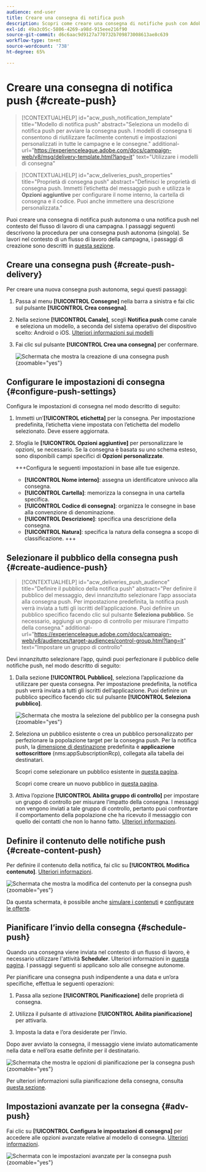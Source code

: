 ```yaml
---
audience: end-user
title: Creare una consegna di notifica push
description: Scopri come creare una consegna di notifiche push con Adobe Campaign Web
exl-id: 49a3c05c-5806-4269-a98d-915eee216f90
source-git-commit: d6c6aac9d9127a770732b709873008613ae8c639
workflow-type: tm+mt
source-wordcount: '738'
ht-degree: 65%

---
```


# Creare una consegna di notifica push {#create-push}

>[!CONTEXTUALHELP]
>id="acw_push_notification_template"
>title="Modello di notifica push"
>abstract="Seleziona un modello di notifica push per avviare la consegna push. I modelli di consegna ti consentono di riutilizzare facilmente contenuti e impostazioni personalizzati in tutte le campagne e le consegne."
>additional-url="https://experienceleague.adobe.com/docs/campaign-web/v8/msg/delivery-template.html?lang=it" text="Utilizzare i modelli di consegna"

>[!CONTEXTUALHELP]
>id="acw_deliveries_push_properties"
>title="Proprietà di consegna push"
>abstract="Definisci le proprietà di consegna push. Immetti l’etichetta del messaggio push e utilizza le **Opzioni aggiuntive** per configurare il nome interno, la cartella di consegna e il codice. Puoi anche immettere una descrizione personalizzata."

Puoi creare una consegna di notifica push autonoma o una notifica push nel contesto del flusso di lavoro di una campagna. I passaggi seguenti descrivono la procedura per una consegna push autonoma (singola). Se lavori nel contesto di un flusso di lavoro della campagna, i passaggi di creazione sono descritti in [questa sezione](../workflows/activities/channels.md#create-a-delivery-in-a-campaign-workflow).

## Creare una consegna push {#create-push-delivery}

Per creare una nuova consegna push autonoma, segui questi passaggi:

1. Passa al menu **[!UICONTROL Consegne]** nella barra a sinistra e fai clic sul pulsante **[!UICONTROL Crea consegna]**.

1. Nella sezione **[!UICONTROL Canale]**, scegli **Notifica push** come canale e seleziona un modello, a seconda del sistema operativo del dispositivo scelto: Android o iOS. [Ulteriori informazioni sui modelli](../msg/delivery-template.md)

1. Fai clic sul pulsante **[!UICONTROL Crea una consegna]** per confermare.

   ![Schermata che mostra la creazione di una consegna push](assets/push_create_1.png){zoomable="yes"}

## Configurare le impostazioni di consegna {#configure-push-settings}

Configura le impostazioni di consegna nel modo descritto di seguito:

1. Immetti un’**[!UICONTROL etichetta]** per la consegna. Per impostazione predefinita, l’etichetta viene impostata con l’etichetta del modello selezionato. Deve essere aggiornata.

1. Sfoglia le **[!UICONTROL Opzioni aggiuntive]** per personalizzare le opzioni, se necessario. Se la consegna è basata su uno schema esteso, sono disponibili campi specifici di **Opzioni personalizzate**.

   +++Configura le seguenti impostazioni in base alle tue esigenze.
   * **[!UICONTROL Nome interno]**: assegna un identificatore univoco alla consegna.
   * **[!UICONTROL Cartella]**: memorizza la consegna in una cartella specifica.
   * **[!UICONTROL Codice di consegna]**: organizza le consegne in base alla convenzione di denominazione.
   * **[!UICONTROL Descrizione]**: specifica una descrizione della consegna.
   * **[!UICONTROL Natura]**: specifica la natura della consegna a scopo di classificazione.
   +++

## Selezionare il pubblico della consegna push {#create-audience-push}

>[!CONTEXTUALHELP]
>id="acw_deliveries_push_audience"
>title="Definire il pubblico della notifica push"
>abstract="Per definire il pubblico del messaggio, devi innanzitutto selezionare l’app associata alla consegna push. Per impostazione predefinita, la notifica push verrà inviata a tutti gli iscritti dell’applicazione. Puoi definire un pubblico specifico facendo clic sul pulsante **Seleziona pubblico**. Se necessario, aggiungi un gruppo di controllo per misurare l’impatto della consegna."
>additional-url="https://experienceleague.adobe.com/docs/campaign-web/v8/audiences/target-audiences/control-group.html?lang=it" text="Impostare un gruppo di controllo"

Devi innanzitutto selezionare l’app, quindi puoi perfezionare il pubblico delle notifiche push, nel modo descritto di seguito:

1. Dalla sezione **[!UICONTROL Pubblico]**, seleziona l’applicazione da utilizzare per questa consegna. Per impostazione predefinita, la notifica push verrà inviata a tutti gli iscritti dell’applicazione. Puoi definire un pubblico specifico facendo clic sul pulsante **[!UICONTROL Seleziona pubblico]**.

   ![Schermata che mostra la selezione del pubblico per la consegna push](assets/push_create_2.png){zoomable="yes"}

1. Seleziona un pubblico esistente o crea un pubblico personalizzato per perfezionare la popolazione target per la consegna push. Per la notifica push, la [dimensione di destinazione](../audience/about-recipients.md#targeting-dimensions) predefinita è **applicazione sottoscrittore** (nms:appSubscriptionRcp), collegata alla tabella dei destinatari.

   Scopri come selezionare un pubblico esistente in [questa pagina](../audience/add-audience.md).

   Scopri come creare un nuovo pubblico in [questa pagina](../audience/one-time-audience.md).

1. Attiva l’opzione **[!UICONTROL Abilita gruppo di controllo]** per impostare un gruppo di controllo per misurare l’impatto della consegna. I messaggi non vengono inviati a tale gruppo di controllo, pertanto puoi confrontare il comportamento della popolazione che ha ricevuto il messaggio con quello dei contatti che non lo hanno fatto. [Ulteriori informazioni](../audience/control-group.md).

## Definire il contenuto delle notifiche push {#create-content-push}

Per definire il contenuto della notifica, fai clic su **[!UICONTROL Modifica contenuto]**. [Ulteriori informazioni](content-push.md).

![Schermata che mostra la modifica del contenuto per la consegna push](assets/push_create_5.png){zoomable="yes"}

Da questa schermata, è possibile anche [simulare i contenuti](../preview-test/preview-test.md) e [configurare le offerte](../msg/offers.md).

## Pianificare l’invio della consegna {#schedule-push}

Quando una consegna viene inviata nel contesto di un flusso di lavoro, è necessario utilizzare l&#39;attività **Scheduler**. Ulteriori informazioni in [questa pagina](../workflows/activities/scheduler.md). I passaggi seguenti si applicano solo alle consegne autonome.

Per pianificare una consegna push indipendente a una data e un’ora specifiche, effettua le seguenti operazioni:

1. Passa alla sezione **[!UICONTROL Pianificazione]** delle proprietà di consegna.

1. Utilizza il pulsante di attivazione **[!UICONTROL Abilita pianificazione]** per attivarla.

1. Imposta la data e l’ora desiderate per l’invio.

Dopo aver avviato la consegna, il messaggio viene inviato automaticamente nella data e nell’ora esatte definite per il destinatario.

![Schermata che mostra le opzioni di pianificazione per la consegna push](assets/push_create_3.png){zoomable="yes"}

Per ulteriori informazioni sulla pianificazione della consegna, consulta [questa sezione](../msg/gs-deliveries.md#gs-schedule).

## Impostazioni avanzate per la consegna {#adv-push}

Fai clic su **[!UICONTROL Configura le impostazioni di consegna]** per accedere alle opzioni avanzate relative al modello di consegna. [Ulteriori informazioni](../advanced-settings/delivery-settings.md).

![Schermata con le impostazioni avanzate per la consegna push](assets/push_create_4.png){zoomable="yes"}